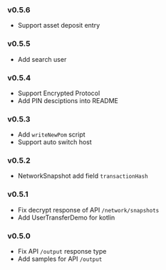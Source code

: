 ### v0.5.6
- Support asset deposit entry

### v0.5.5
- Add search user

### v0.5.4
- Support Encrypted Protocol
- Add PIN desciptions into README

### v0.5.3
- Add `writeNewPom` script
- Support auto switch host

### v0.5.2
- NetworkSnapshot add field `transactionHash`

### v0.5.1
- Fix decrypt response of API `/network/snapshots`
- Add UserTransferDemo for kotlin

### v0.5.0
- Fix API `/output` response type
- Add samples for API `/output` 
